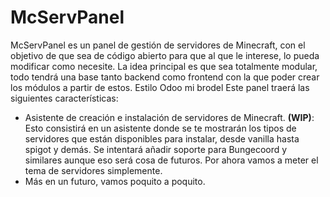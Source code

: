 # McServPanel

McServPanel es un panel de gestión de servidores de Minecraft, con el objetivo de que sea de código abierto para que al que le interese, lo pueda modificar como necesite.
La idea principal es que sea totalmente modular, todo tendrá una base tanto backend como frontend con la que poder crear los módulos a partir de estos. Estilo Odoo mi brodel
Este panel traerá las siguientes características:
 + Asistente de creación e instalación de servidores de Minecraft. **(WIP)**: 
   Esto consistirá en un asistente donde se te mostrarán los tipos de servidores que están disponibles para instalar, desde vanilla hasta spigot y demás. Se intentará añadir soporte para Bungecoord y similares aunque eso será cosa de futuros. Por ahora vamos a meter el tema de servidores simplemente.
 + Más en un futuro, vamos poquito a poquito.
